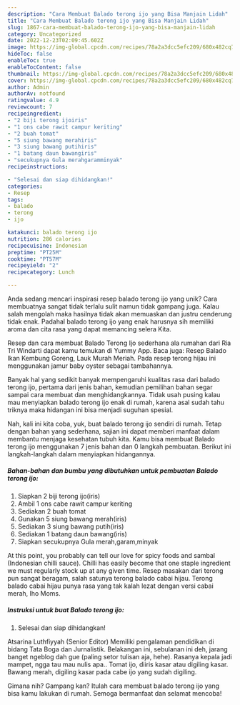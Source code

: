 ```yaml
---
description: "Cara Membuat Balado terong ijo yang Bisa Manjain Lidah"
title: "Cara Membuat Balado terong ijo yang Bisa Manjain Lidah"
slug: 1867-cara-membuat-balado-terong-ijo-yang-bisa-manjain-lidah
category: Uncategorized
date: 2022-12-23T02:09:45.602Z
image: https://img-global.cpcdn.com/recipes/78a2a3dcc5efc209/680x482cq70/balado-terong-ijo-foto-resep-utama.jpg
hideToc: false
enableToc: true
enableTocContent: false
thumbnail: https://img-global.cpcdn.com/recipes/78a2a3dcc5efc209/680x482cq70/balado-terong-ijo-foto-resep-utama.jpg
cover: https://img-global.cpcdn.com/recipes/78a2a3dcc5efc209/680x482cq70/balado-terong-ijo-foto-resep-utama.jpg
author: Admin
authorAv: notfound
ratingvalue: 4.9
reviewcount: 7
recipeingredient:
- "2 biji terong ijoiris"
- "1 ons cabe rawit campur keriting"
- "2 buah tomat"
- "5 siung bawang merahiris"
- "3 siung bawang putihiris"
- "1 batang daun bawangiris"
- "secukupnya Gula merahgaramminyak"
recipeinstructions:

- "Selesai dan siap dihidangkan!"
categories:
- Resep
tags:
- balado
- terong
- ijo

katakunci: balado terong ijo 
nutrition: 286 calories
recipecuisine: Indonesian
preptime: "PT25M"
cooktime: "PT57M"
recipeyield: "2"
recipecategory: Lunch

---
```





Anda sedang mencari inspirasi resep balado terong ijo yang unik? Cara membuatnya sangat tidak terlalu sulit namun tidak gampang juga. Kalau salah mengolah maka hasilnya tidak akan memuaskan dan justru cenderung tidak enak. Padahal balado terong ijo yang enak harusnya sih memiliki aroma dan cita rasa yang dapat memancing selera Kita.





Resep dan cara membuat Balado Terong Ijo sederhana ala rumahan dari Ria Tri Windarti dapat kamu temukan di Yummy App. Baca juga: Resep Balado Ikan Kembung Goreng, Lauk Murah Meriah. Pada resep terong hijau ini menggunakan jamur baby oyster sebagai tambahannya.

Banyak hal yang sedikit banyak mempengaruhi kualitas rasa dari balado terong ijo, pertama dari jenis bahan, kemudian pemilihan bahan segar sampai cara membuat dan menghidangkannya. Tidak usah pusing kalau mau menyiapkan balado terong ijo enak di rumah, karena asal sudah tahu triknya maka hidangan ini bisa menjadi suguhan spesial.






Nah, kali ini kita coba, yuk, buat balado terong ijo sendiri di rumah. Tetap dengan bahan yang sederhana, sajian ini dapat memberi manfaat dalam membantu menjaga kesehatan tubuh kita. Kamu bisa membuat Balado terong ijo menggunakan 7 jenis bahan dan 0 langkah pembuatan. Berikut ini langkah-langkah dalam menyiapkan hidangannya.

<!--inarticleads1-->

##### Bahan-bahan dan bumbu yang dibutuhkan untuk pembuatan Balado terong ijo:

1. Siapkan 2 biji terong ijo(iris)
1. Ambil 1 ons cabe rawit campur keriting
1. Sediakan 2 buah tomat
1. Gunakan 5 siung bawang merah(iris)
1. Sediakan 3 siung bawang putih(iris)
1. Sediakan 1 batang daun bawang(iris)
1. Siapkan secukupnya Gula merah,garam,minyak


At this point, you probably can tell our love for spicy foods and sambal (Indonesian chilli sauce). Chilli has easily become that one staple ingredient we must regularly stock up at any given time. Resep masakan dari terong pun sangat beragam, salah satunya terong balado cabai hijau. Terong balado cabai hijau punya rasa yang tak kalah lezat dengan versi cabai merah, lho Moms. 

<!--inarticleads2-->

##### Instruksi untuk buat Balado terong ijo:


1. Selesai dan siap dihidangkan!

Atsarina Luthfiyyah (Senior Editor) Memiliki pengalaman pendidikan di bidang Tata Boga dan Jurnalistik. Belakangan ini, sebulanan ini deh, jarang banget ngeblog dah gue (paling setor tulisan aja, hehe). Rasanya kepala jadi mampet, ngga tau mau nulis apa.. Tomat ijo, diiris kasar atau digiling kasar. Bawang merah, digiling kasar pada cabe ijo yang sudah digiling. 

Gimana nih? Gampang kan? Itulah cara membuat balado terong ijo yang bisa kamu lakukan di rumah. Semoga bermanfaat dan selamat mencoba!
